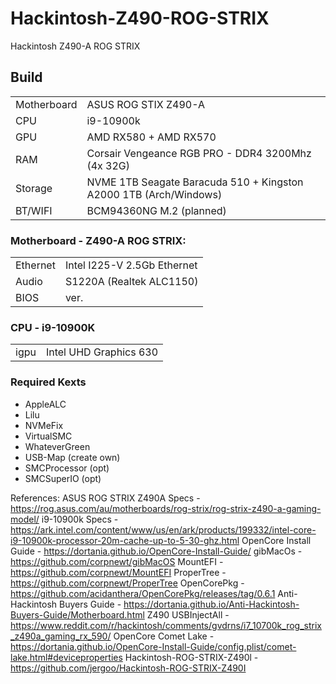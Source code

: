 # Hackintosh-Z490-ROG-STRIX
Hackintosh Z490-A ROG STRIX

## Build
|||
|-|-|
|Motherboard|ASUS ROG STIX Z490-A|
|CPU|i9-10900k|
|GPU|AMD RX580 + AMD RX570|
|RAM|Corsair Vengeance RGB PRO - DDR4 3200Mhz (4x 32G)|
|Storage|NVME 1TB Seagate Baracuda 510 + Kingston A2000 1TB (Arch/Windows)|
|BT/WIFI|BCM94360NG M.2 (planned)|


### Motherboard - Z490-A ROG STRIX:
|||
|-|-|
|Ethernet|Intel I225-V 2.5Gb Ethernet|
|Audio|S1220A (Realtek ALC1150)|
|BIOS|ver. |

### CPU - i9-10900K
|||
|-|-|
|igpu|Intel UHD Graphics 630|

### Required Kexts
* AppleALC
* Lilu
* NVMeFix
* VirtualSMC
* WhateverGreen
* USB-Map (create own)
* SMCProcessor (opt)
* SMCSuperIO (opt)



References:
ASUS ROG STRIX Z490A Specs - https://rog.asus.com/au/motherboards/rog-strix/rog-strix-z490-a-gaming-model/
i9-10900k Specs - https://ark.intel.com/content/www/us/en/ark/products/199332/intel-core-i9-10900k-processor-20m-cache-up-to-5-30-ghz.html
OpenCore Install Guide - https://dortania.github.io/OpenCore-Install-Guide/
gibMacOs - https://github.com/corpnewt/gibMacOS
MountEFI - https://github.com/corpnewt/MountEFI
ProperTree - https://github.com/corpnewt/ProperTree
OpenCorePkg - https://github.com/acidanthera/OpenCorePkg/releases/tag/0.6.1
Anti-Hackintosh Buyers Guide - https://dortania.github.io/Anti-Hackintosh-Buyers-Guide/Motherboard.html
Z490 USBInjectAll - https://www.reddit.com/r/hackintosh/comments/gvdrns/i7_10700k_rog_strix_z490a_gaming_rx_590/
OpenCore Comet Lake - https://dortania.github.io/OpenCore-Install-Guide/config.plist/comet-lake.html#deviceproperties
Hackintosh-ROG-STRIX-Z490l - https://github.com/jergoo/Hackintosh-ROG-STRIX-Z490I

